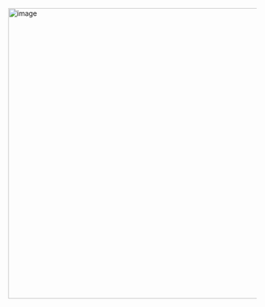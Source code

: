 <img width="1886" height="589" alt="image" src="https://github.com/user-attachments/assets/8ffcf935-afe0-4199-b29f-4ac1a66657ae" />
